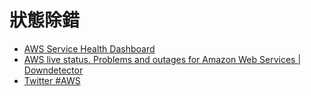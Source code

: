 # 狀態除錯

* [AWS Service Health Dashboard](https://status.aws.amazon.com/)
* [AWS live status. Problems and outages for Amazon Web Services | Downdetector](https://downdetector.com/status/aws-amazon-web-services)
* [Twitter #AWS](https://twitter.com/hashtag/AWS)
